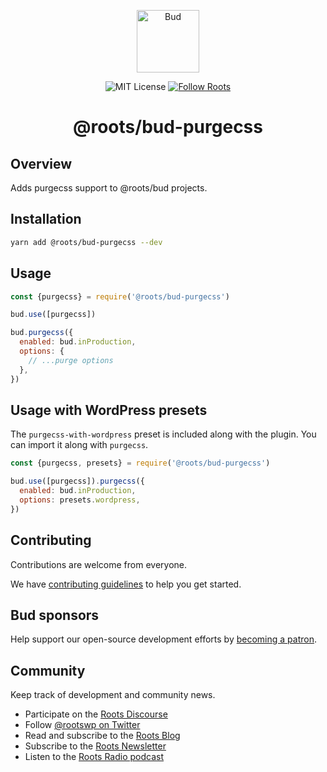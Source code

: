 <p align="center">
  <img alt="Bud" src="https://cdn.roots.io/app/uploads/logo-bud.svg" height="100">
</p>

<p align="center">
  <img alt="MIT License" src="https://img.shields.io/github/license/roots/bud?color=%23525ddc&style=flat-square">
  <a href="https://twitter.com/rootswp">
    <img alt="Follow Roots" src="https://img.shields.io/twitter/follow/rootswp.svg?style=flat-square&color=1da1f2" />
  </a>
</p>

<h1 align="center">
  <strong>@roots/bud-purgecss</strong>
</h1>

## Overview

Adds purgecss support to @roots/bud projects.

## Installation

```sh
yarn add @roots/bud-purgecss --dev
```

## Usage

```js
const {purgecss} = require('@roots/bud-purgecss')

bud.use([purgecss])
```

```js
bud.purgecss({
  enabled: bud.inProduction,
  options: {
    // ...purge options
  },
})
```

## Usage with WordPress presets

The `purgecss-with-wordpress` preset is included along with the plugin. You can import it along with `purgecss`.

```js
const {purgecss, presets} = require('@roots/bud-purgecss')

bud.use([purgecss]).purgecss({
  enabled: bud.inProduction,
  options: presets.wordpress,
})
```

## Contributing

Contributions are welcome from everyone.

We have [contributing guidelines](https://github.com/roots/guidelines/blob/master/CONTRIBUTING.md) to help you get started.

## Bud sponsors

Help support our open-source development efforts by [becoming a patron](https://www.patreon.com/rootsdev).

## Community

Keep track of development and community news.

- Participate on the [Roots Discourse](https://discourse.roots.io/)
- Follow [@rootswp on Twitter](https://twitter.com/rootswp)
- Read and subscribe to the [Roots Blog](https://roots.io/blog/)
- Subscribe to the [Roots Newsletter](https://roots.io/subscribe/)
- Listen to the [Roots Radio podcast](https://roots.io/podcast/)
